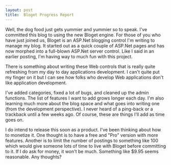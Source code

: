 ```yaml
---
layout: post
title:  Bloget Progress Report
---
```

Well, the dog food just gets yummier and yummier so to speak. I've committed this blog to using the new Bloget engine. For those of you who have just joined us, Bloget is an ASP.Net blogging control I'm writing to manage my blog. It started out as a quick couple of ASP.Net pages and has now morphed into a full-blown ASP.Net server control. Like I said in an earlier posting, I'm having way to much fun with this project.

There is something about writing these Web controls that is really quite refreshing from my day to day applications development. I can't quite put my finger on it but I can see how folks who develop Web applications don't like application development.

I've added categories, fixed a lot of bugs, and cleaned up the admin functions. The list of features I want to add grows longer each day. I'm also learning much more about the blog space and what goes into writing one (from the development perspective). I never heard of a ping-back or a trackback until a few weeks ago. Of course, these are things I'll add as time goes on.

I do intend to release this soon as a product. I've been thinking about how to monetize it. One thought is to have a free and "Pro" version with more features. Another is to limit the number of postings to something like 100 which would give someone lots of time to live with Bloget before committing to it. If I do ask for money, it won't be much. Something like $9.95 seems reasonable. Any thoughts?

